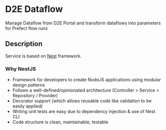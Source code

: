 # D2E Dataflow

Manage Dataflow from D2E Portal and transform dataflows into parameters for Prefect flow runs

## Description

Service is based on [Nest](https://github.com/nestjs/nest) framework.

### Why NestJS
- Framework for developers to create NodeJS applications using modular design patterns
- Follows a well-defined/opinionated architecture (Controller > Service > Repository / Provider)
- Decorator support (which allows reusable code like validation to be easily applied)
- Writing unit tests are easy due to dependency injection & use of Nest CLI
- Code structure is clean, maintainable, testable